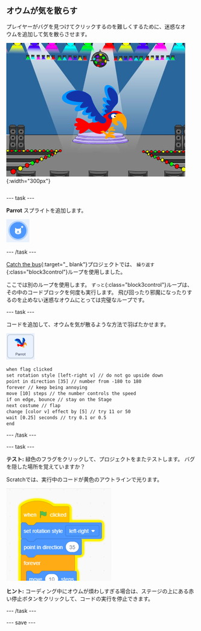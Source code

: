 ## オウムが気を散らす

<div style="display: flex; flex-wrap: wrap">
<div style="flex-basis: 200px; flex-grow: 1; margin-right: 15px;">
プレイヤーがバグを見つけてクリックするのを難しくするために、迷惑なオウムを追加して気を散らさせます。 
</div>
<div>

![ステージ上のカラフルなオウム。](images/parrot-distraction.png){:width="300px"}

</div>
</div>

--- task ---

**Parrot** スプライトを追加します。

![「スプライトを選ぶ」アイコン。](images/sprite-button.png)

--- /task ---

[Catch the bus](https://projects.raspberrypi.org/en/projects/catch-the-bus){:target="_ blank"}プロジェクトでは、 `繰り返す`{:class="block3control"}ループを使用しました。

ここでは別のループを使用します。 `ずっと`{:class="block3control"}ループは、その中のコードブロックを何度も実行します。 飛び回ったり邪魔になったりするのを止めない迷惑なオウムにとっては完璧なループです。

--- task ---

コードを追加して、オウムを気が散るような方法で羽ばたかせます。

![Parrotのスプライト。](images/parrot-sprite.png)


```blocks3
when flag clicked
set rotation style [left-right v] // do not go upside down
point in direction [35] // number from -180 to 180
forever // keep being annoying
move [10] steps // the number controls the speed
if on edge, bounce // stay on the Stage
next costume // flap
change [color v] effect by [5] // try 11 or 50
wait [0.25] seconds // try 0.1 or 0.5
end
```

--- /task ---

--- task ---

**テスト:** 緑色のフラグをクリックして、プロジェクトをまたテストします。 バグを隠した場所を覚えていますか？

Scratchでは、実行中のコードが黄色のアウトラインで光ります。

![](images/running-code.png)

**ヒント:** コーディング中にオウムが煩わしすぎる場合は、ステージの上にある赤い停止ボタンをクリックして、コードの実行を停止できます。

--- /task ---

--- save ---
